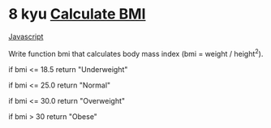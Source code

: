 # 8 kyu [Calculate BMI](https://www.codewars.com/kata/57a429e253ba3381850000fb)

<!-- START LANGUAGE_LINKS -->

[Javascript](./javascript.js)

<!-- END LANGUAGE_LINKS -->

Write function bmi that calculates body mass index (bmi = weight / height<sup>2</sup>).


if bmi <= 18.5 return "Underweight"

if bmi <= 25.0 return "Normal"

if bmi <= 30.0 return "Overweight"

if bmi > 30 return "Obese"